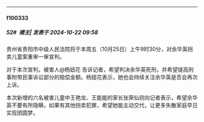 ﻿
*****

####  f100333  
##### 52#         楼主| 发表于 2024-10-22 09:58

贵州省贵阳市中级人民法院将于本周五（10月25日）上午9时30分，对余华英拐卖儿童案重审一审宣判。

对于本次宣判，被害人@杨妞花 告诉记者，希望判决余华英死刑，并希望提高刑事附带民事诉讼部分的赔偿金额。杨妞花表示，她也会持续关注余华英是否会再次上诉。

本次新增的六名被害儿童中王艳龙、王能能的家长张荣仙则向记者表示，希望余华英不要有所隐瞒，如果有其他拐卖犯罪，希望她能主动交代，让更多失散家庭早日实现团圆梦。

